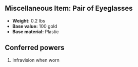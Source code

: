 ## Miscellaneous Item: Pair of Eyeglasses

- **Weight:** 0.2 lbs
- **Base value:** 100 gold
- **Base material:** Plastic

## Conferred powers

1. Infravision when worn
